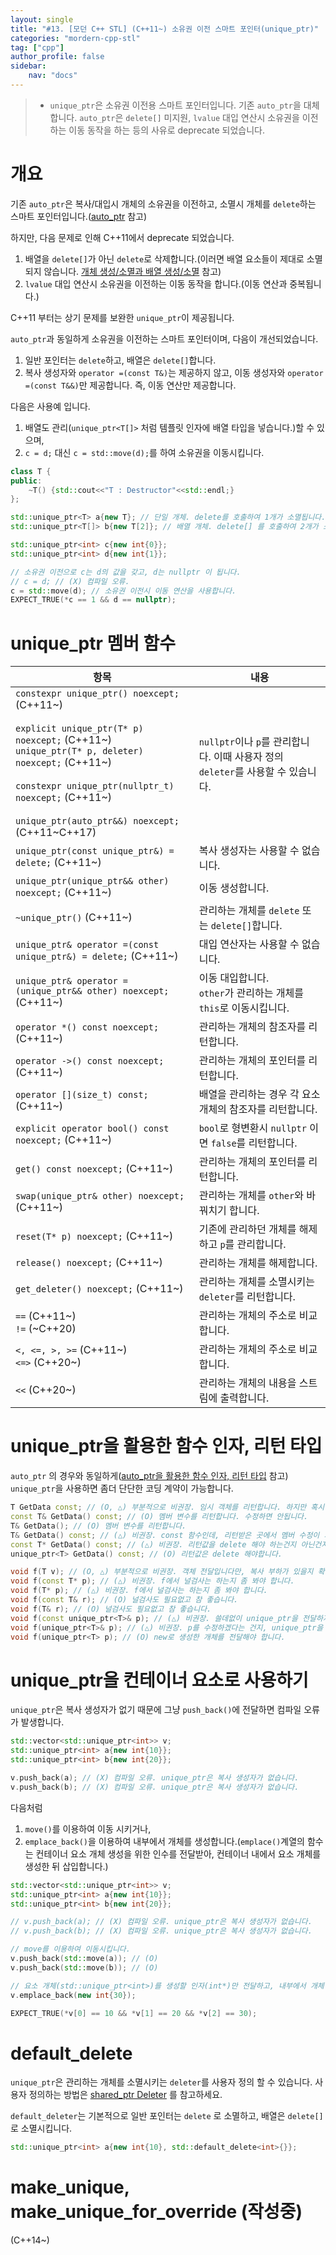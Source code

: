 ```yaml
---
layout: single
title: "#13. [모던 C++ STL] (C++11~) 소유권 이전 스마트 포인터(unique_ptr)"
categories: "mordern-cpp-stl"
tag: ["cpp"]
author_profile: false
sidebar: 
    nav: "docs"
---
```


> * `unique_ptr`은 소유권 이전용 스마트 포인터입니다. 기존 `auto_ptr`을 대체합니다. `auto_ptr`은 `delete[]` 미지원, `lvalue` 대입 연산시 소유권을 이전하는 이동 동작을 하는 등의 사유로 deprecate 되었습니다.

# 개요

기존 `auto_ptr`은 복사/대입시 개체의 소유권을 이전하고, 소멸시 개체를 `delete`하는 스마트 포인터입니다.([auto_ptr](https://tango1202.github.io/classic-cpp-stl/classic-cpp-stl-auto_ptr/) 참고)

하지만, 다음 문제로 인해 C++11에서 deprecate 되었습니다.

1. 배열을 `delete[]`가 아닌 `delete`로 삭제합니다.(이러면 배열 요소들이 제대로 소멸되지 않습니다. [개체 생성/소멸과 배열 생성/소멸](https://tango1202.github.io/classic-cpp-oop/classic-cpp-oop-new-delete/#%EA%B0%9C%EC%B2%B4-%EC%83%9D%EC%84%B1%EC%86%8C%EB%A9%B8%EA%B3%BC-%EB%B0%B0%EC%97%B4-%EC%83%9D%EC%84%B1%EC%86%8C%EB%A9%B8) 참고)
2. `lvalue` 대입 연산시 소유권을 이전하는 이동 동작을 합니다.(이동 연산과 중복됩니다.)

C++11 부터는 상기 문제를 보완한 `unique_ptr`이 제공됩니다.

`auto_ptr`과 동일하게 소유권을 이전하는 스마트 포인터이며, 다음이 개선되었습니다.

1. 일반 포인터는 `delete`하고, 배열은 `delete[]`합니다.
2. 복사 생성자와 `operator =(const T&)`는 제공하지 않고, 이동 생성자와 `operator =(const T&&)`만 제공합니다. 즉, 이동 연산만 제공합니다.

다음은 사용예 입니다.

1. 배열도 관리(`unique_ptr<T[]>` 처럼 템플릿 인자에 배열 타입을 넣습니다.)할 수 있으며,
2. `c = d;` 대신 `c = std::move(d);`를 하여 소유권을 이동시킵니다.
   
```cpp
class T {
public:
    ~T() {std::cout<<"T : Destructor"<<std::endl;}    
};

std::unique_ptr<T> a{new T}; // 단일 개체. delete를 호출하여 1개가 소멸됩니다.
std::unique_ptr<T[]> b{new T[2]}; // 배열 개체. delete[] 를 호출하여 2개가 소멸됩니다.

std::unique_ptr<int> c{new int{0}};
std::unique_ptr<int> d{new int{1}};

// 소유권 이전으로 c는 d의 값을 갖고, d는 nullptr 이 됩니다.
// c = d; // (X) 컴파일 오류.
c = std::move(d); // 소유권 이전시 이동 연산을 사용합니다.
EXPECT_TRUE(*c == 1 && d == nullptr);
```

# unique_ptr 멤버 함수

|항목|내용|
|--|--|
|`constexpr unique_ptr() noexcept;` (C++11~)<br/><br/>`explicit unique_ptr(T* p) noexcept;` (C++11~)<br/>`unique_ptr(T* p, deleter) noexcept;` (C++11~)<br/><br>`constexpr unique_ptr(nullptr_t) noexcept;` (C++11~)<br/><br/>`unique_ptr(auto_ptr&&) noexcept;` (C++11~C++17)|`nullptr`이나 `p`를 관리합니다. 이때 사용자 정의 `deleter`를 사용할 수 있습니다.|
|`unique_ptr(const unique_ptr&) = delete;` (C++11~)|복사 생성자는 사용할 수 없습니다.|
|`unique_ptr(unique_ptr&& other) noexcept;` (C++11~)|이동 생성합니다.|
|`~unique_ptr()` (C++11~)|관리하는 개체를 `delete` 또는 `delete[]`합니다.|
|`unique_ptr& operator =(const unique_ptr&) = delete;` (C++11~)|대입 연산자는 사용할 수 없습니다.|
|`unique_ptr& operator =(unique_ptr&& other) noexcept;` (C++11~)|이동 대입합니다.<br/>`other`가 관리하는 개체를 `this`로 이동시킵니다.|
|`operator *() const noexcept;` (C++11~)|관리하는 개체의 참조자를 리턴합니다.|
|`operator ->() const noexcept;` (C++11~)|관리하는 개체의 포인터를 리턴합니다.|
|`operator [](size_t) const;` (C++11~)|배열을 관리하는 경우 각 요소 개체의 참조자를 리턴합니다.|
|`explicit operator bool() const noexcept;` (C++11~)|`bool`로 형변환시 `nullptr` 이면 `false`를 리턴합니다.|
|`get() const noexcept;` (C++11~)|관리하는 개체의 포인터를 리턴합니다.|
|`swap(unique_ptr& other) noexcept;` (C++11~)|관리하는 개체를 `other`와 바꿔치기 합니다.|
|`reset(T* p) noexcept;` (C++11~)|기존에 관리하던 개체를 해제하고 `p`를 관리합니다.|
|`release() noexcept;` (C++11~)|관리하는 개체를 해제합니다.|
|`get_deleter() noexcept;` (C++11~)|관리하는 개체를 소멸시키는 `deleter`를 리턴합니다.|
|`==` (C++11~)<br/>`!=` (~C++20)|관리하는 개체의 주소로 비교합니다.|
|`<, <=, >, >=` (C++11~)<br/>`<=>` (C++20~)|관리하는 개체의 주소로 비교합니다.|
|`<<` (C++20~)|관리하는 개체의 내용을 스트림에 출력합니다.|

# unique_ptr을 활용한 함수 인자, 리턴 타입

`auto_ptr` 의 경우와 동일하게([auto_ptr을 활용한 함수 인자, 리턴 타입](https://tango1202.github.io/classic-cpp-stl/classic-cpp-stl-auto_ptr/#auto_ptr%EC%9D%84-%ED%99%9C%EC%9A%A9%ED%95%9C-%ED%95%A8%EC%88%98-%EC%9D%B8%EC%9E%90-%EB%A6%AC%ED%84%B4-%ED%83%80%EC%9E%85) 참고) `unique_ptr`을 사용하면 좀더 단단한 코딩 계약이 가능합니다.

```cpp
T GetData const; // (O, △) 부분적으로 비권장. 임시 객체를 리턴합니다. 하지만 혹시 멤버 변수를 리턴하는지 확인해 봐야 합니다.
const T& GetData() const; // (O) 멤버 변수를 리턴합니다. 수정하면 안됩니다.
T& GetData(); // (O) 멤버 변수를 리턴합니다.
T& GetData() const; // (△) 비권장. const 함수인데, 리턴받은 곳에서 멤버 수정이 가능합니다.
const T* GetData() const; // (△) 비권장. 리턴값을 delete 해야 하는건지 아닌건지 좀 모호합니다.
unique_ptr<T> GetData() const; // (O) 리턴값은 delete 해야합니다.

void f(T v); // (O, △) 부분적으로 비권장. 객체 전달입니다만, 복사 부하가 있을지 확인해 봐야 합니다.
void f(const T* p); // (△) 비권장. f에서 널검사는 하는지 좀 봐야 합니다.
void f(T* p); // (△) 비권장. f에서 널검사는 하는지 좀 봐야 합니다.
void f(const T& r); // (O) 널검사도 필요없고 참 좋습니다.
void f(T& r); // (O) 널검사도 필요없고 참 좋습니다.
void f(const unique_ptr<T>& p); // (△) 비권장. 쓸데없이 unique_ptr을 전달하지 않고, f(const T& r)이나, f(T& r)을 사용하는게 낫습니다.
void f(unique_ptr<T>& p); // (△) 비권장. p를 수정하겠다는 건지, unique_ptr을 수정하겠다는 건지 불분명 합니다. f(const T& r)이나, f(T& r)을 사용하는게 낫습니다.
void f(unique_ptr<T> p); // (O) new로 생성한 개체를 전달해야 합니다.
```

# unique_ptr을 컨테이너 요소로 사용하기

`unique_ptr`은 복사 생성자가 없기 때문에 그냥 `push_back()`에 전달하면 컴파일 오류가 발생합니다.

```cpp
std::vector<std::unique_ptr<int>> v;
std::unique_ptr<int> a{new int{10}};
std::unique_ptr<int> b{new int{20}};

v.push_back(a); // (X) 컴파일 오류. unique_ptr은 복사 생성자가 없습니다.
v.push_back(b); // (X) 컴파일 오류. unique_ptr은 복사 생성자가 없습니다.
```

다음처럼 

1. `move()`를 이용하여 이동 시키거나,
2. `emplace_back()`을 이용하여 내부에서 개체를 생성합니다.(`emplace()`계열의 함수는 컨테이너 요소 개체 생성을 위한 인수를 전달받아, 컨테이너 내에서 요소 개체를 생성한 뒤 삽입합니다.)

```cpp
std::vector<std::unique_ptr<int>> v;
std::unique_ptr<int> a{new int{10}};
std::unique_ptr<int> b{new int{20}};

// v.push_back(a); // (X) 컴파일 오류. unique_ptr은 복사 생성자가 없습니다.
// v.push_back(b); // (X) 컴파일 오류. unique_ptr은 복사 생성자가 없습니다.

// move를 이용하여 이동시킵니다.
v.push_back(std::move(a)); // (O) 
v.push_back(std::move(b)); // (O) 

// 요소 개체(std::unique_ptr<int>)를 생성할 인자(int*)만 전달하고, 내부에서 개체(std::unique_ptr<int>)를 생성합니다.
v.emplace_back(new int{30});

EXPECT_TRUE(*v[0] == 10 && *v[1] == 20 && *v[2] == 30);
```

# default_delete 

`unique_ptr`은 관리하는 개체를 소멸시키는 `deleter`를 사용자 정의 할 수 있습니다. 사용자 정의하는 방법은 [shared_ptr Deleter](https://tango1202.github.io/mordern-cpp/mordern-cpp-shared_ptr-weak_ptr/#shared_ptr-deleter) 를 참고하세요.

`default_deleter`는 기본적으로 일반 포인터는 `delete` 로 소멸하고, 배열은 `delete[]`로 소멸시킵니다.

```cpp
std::unique_ptr<int> a{new int{10}, std::default_delete<int>{}};
```

# make_unique, make_unique_for_override (작성중)
(C++14~) 